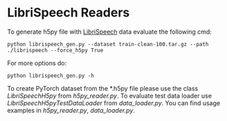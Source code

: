 LibriSpeech Readers
============================
To generate h5py file with [LibriSpeech](http://www.openslr.org/12/) data evaluate the following cmd:
    
    python librispeech_gen.py --dataset train-clean-100.tar.gz --path ./librispeech --force_h5py True
    
For more options do:

    python librispeech_gen.py -h
    
To create PyTorch dataset from the *.h5py file please use the class *LibriSpeechH5py* from *h5py_reader.py*.
To evaluate test data loader use *LibriSpeechH5pyTestDataLoader* from  *data_loader.py*. 
You can find usage examples in *h5py_reader.py*, *data_loader.py*. 
 